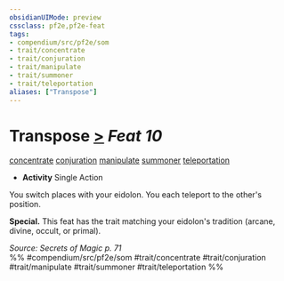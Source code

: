 ```yaml
---
obsidianUIMode: preview
cssclass: pf2e,pf2e-feat
tags:
- compendium/src/pf2e/som
- trait/concentrate
- trait/conjuration
- trait/manipulate
- trait/summoner
- trait/teleportation
aliases: ["Transpose"]
---
```

# Transpose  [>](/rules/core-rulebook/chapter-9-playing-the-game.md#Actions "Single Action") *Feat 10*  
[concentrate](/rules/traits/concentrate.md)  [conjuration](/rules/traits/conjuration.md)  [manipulate](/rules/traits/manipulate.md)  [summoner](/rules/traits/summoner-som.md)  [teleportation](/rules/traits/teleportation.md)  

- **Activity** Single Action

You switch places with your eidolon. You each teleport to the other's position.

**Special.** This feat has the trait matching your eidolon's tradition (arcane, divine, occult, or primal).

*Source: Secrets of Magic p. 71*  
%% #compendium/src/pf2e/som #trait/concentrate #trait/conjuration #trait/manipulate #trait/summoner #trait/teleportation %%